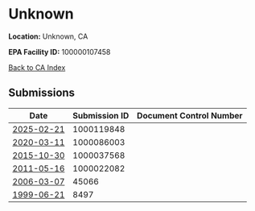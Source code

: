 # Unknown

**Location:** Unknown, CA

**EPA Facility ID:** 100000107458

[Back to CA Index](../../index.md)

## Submissions

| Date | Submission ID | Document Control Number |
|------|--------------|-------------------------|
| [2025-02-21](submissions/1000119848.md) | 1000119848 |  |
| [2020-03-11](submissions/1000086003.md) | 1000086003 |  |
| [2015-10-30](submissions/1000037568.md) | 1000037568 |  |
| [2011-05-16](submissions/1000022082.md) | 1000022082 |  |
| [2006-03-07](submissions/45066.md) | 45066 |  |
| [1999-06-21](submissions/8497.md) | 8497 |  |
